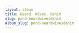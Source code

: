 ```yaml
---
layout: album
title: Beard, Wives, Denim
slug: pond-beardwivesdenim
album_slug: pond-beardwivesdenim
---
```

